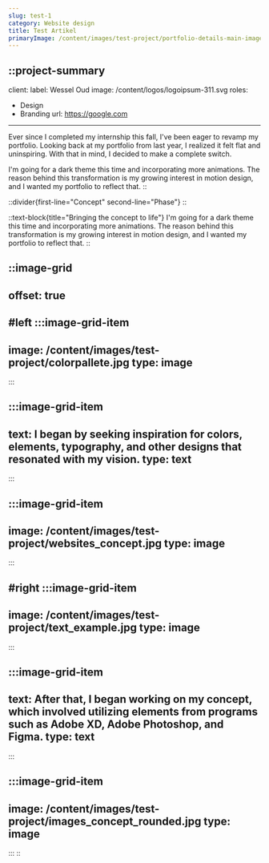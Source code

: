 ```yaml
---
slug: test-1
category: Website design
title: Test Artikel
primaryImage: /content/images/test-project/portfolio-details-main-image.jpg
---
```


::project-summary
---
client:
  label: Wessel Oud
  image: /content/logos/logoipsum-311.svg
roles:
  - Design
  - Branding
url: https://google.com
---
Ever since I completed my internship this fall, I've been eager to revamp my portfolio. Looking back at my portfolio from last year, I realized it felt flat and uninspiring. With that in mind, I decided to make a complete switch.

I'm going for a dark theme this time and incorporating more animations. The reason behind this transformation is my growing interest in motion design, and I wanted my portfolio to reflect that.
::

::divider{first-line="Concept" second-line="Phase"}
::

::text-block{title="Bringing the concept to life"}
I'm going for a dark theme this time and incorporating more animations. The reason behind this transformation is my growing interest in motion design, and I wanted my portfolio to reflect that.
::

::image-grid
---
offset: true
---
#left
  :::image-grid-item
  ---
  image: /content/images/test-project/colorpallete.jpg
  type: image
  ---
  :::

  :::image-grid-item
  ---
  text: I began by seeking inspiration for colors, elements, typography, and other designs that resonated with my vision.
  type: text
  ---
  :::

  :::image-grid-item
  ---
  image: /content/images/test-project/websites_concept.jpg
  type: image
  ---
  :::

#right
  :::image-grid-item
  ---
  image: /content/images/test-project/text_example.jpg
  type: image
  ---
  :::

  :::image-grid-item
  ---
  text: After that, I began working on my concept, which involved utilizing elements from programs such as Adobe XD, Adobe Photoshop, and Figma.
  type: text
  ---
  :::

  :::image-grid-item
  ---
  image: /content/images/test-project/images_concept_rounded.jpg
  type: image
  ---
  :::
::

